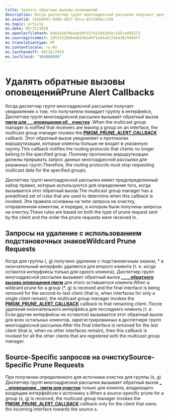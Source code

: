 ```yaml
---
title: Удалять обратные вызовы оповещений
description: Когда диспетчер групп многоадресной рассылки получает уведомление о том, что получатели покидает группу в интерфейсе, Диспетчер групп многоадресной рассылки вызывает обратный вызов ПМГМ для \_ \_ оповещения об очистке \_ .
ms.assetid: 34eb6941-9488-481f-93ca-821789acc140
ms.topic: article
ms.date: 05/31/2018
ms.openlocfilehash: 0a81dab70eaded0fd1fe21bd1b5ec1b5ca495272
ms.sourcegitcommit: 2d531328b6ed82d4ad971a45a5131b430c5866f7
ms.translationtype: MT
ms.contentlocale: ru-RU
ms.lasthandoff: 09/16/2019
ms.locfileid: "104068508"
---
```

# <a name="prune-alert-callbacks"></a><span data-ttu-id="94767-103">Удалять обратные вызовы оповещений</span><span class="sxs-lookup"><span data-stu-id="94767-103">Prune Alert Callbacks</span></span>

<span data-ttu-id="94767-104">Когда диспетчер групп многоадресной рассылки получает уведомление о том, что получатели покидает группу в интерфейсе, Диспетчер групп многоадресной рассылки вызывает обратный вызов [**пмгм для \_ \_ оповещения об \_ очистке**](/windows/desktop/api/Mgm/nc-mgm-pmgm_prune_alert_callback) .</span><span class="sxs-lookup"><span data-stu-id="94767-104">When the multicast group manager is notified that receivers are leaving a group on an interface, the multicast group manager invokes the [**PMGM\_PRUNE\_ALERT\_CALLBACK**](/windows/desktop/api/Mgm/nc-mgm-pmgm_prune_alert_callback) callback.</span></span> <span data-ttu-id="94767-105">Этот обратный вызов уведомляет о протоколах маршрутизации, которые клиенты больше не входят в указанную группу.</span><span class="sxs-lookup"><span data-stu-id="94767-105">This callback notifies the routing protocols that clients no longer belong to the specified group.</span></span> <span data-ttu-id="94767-106">Поэтому протоколы маршрутизации должны прерывать запрос данных многоадресной рассылки для указанных групп.</span><span class="sxs-lookup"><span data-stu-id="94767-106">Therefore, the routing protocols must stop requesting multicast data for the specified groups.</span></span>

<span data-ttu-id="94767-107">Диспетчер групп многоадресной рассылки имеет предопределенный набор правил, которые используются для определения того, когда вызывается этот обратный вызов.</span><span class="sxs-lookup"><span data-stu-id="94767-107">The multicast group manager has a predefined set of rules that are used to determine when this callback is invoked.</span></span> <span data-ttu-id="94767-108">Эти правила основаны на типе запроса на очистку, отправленном клиентом, и порядке, в котором были получены запросы на очистку.</span><span class="sxs-lookup"><span data-stu-id="94767-108">These rules are based on both the type of prune request sent by the client and the order the prune requests were received in.</span></span>

## <a name="wildcard-prune-requests"></a><span data-ttu-id="94767-109">Запросы на удаление с использованием подстановочных знаков</span><span class="sxs-lookup"><span data-stu-id="94767-109">Wildcard Prune Requests</span></span>

<span data-ttu-id="94767-110">Когда для группы (, g) получено удаление с подстановочным знаком, \* а окончательный интерфейс удаляется для второго клиента (т. е. когда остаются интерфейсы только для одного клиента), Диспетчер групп многоадресной рассылки вызывает обратный вызов [**\_ \_ \_ обратного вызова оповещения пмгм**](/windows/desktop/api/Mgm/nc-mgm-pmgm_prune_alert_callback) для этого оставшегося клиента.</span><span class="sxs-lookup"><span data-stu-id="94767-110">When a wildcard prune for a group (\*, g) is received and the final interface is being removed for the second-to-last client (that is, when interfaces for only a single client remain), the multicast group manager invokes the [**PMGM\_PRUNE\_ALERT\_CALLBACK**](/windows/desktop/api/Mgm/nc-mgm-pmgm_prune_alert_callback) callback to that remaining client.</span></span> <span data-ttu-id="94767-111">После удаления окончательного интерфейса для последнего клиента (т. е. Если другие интерфейсы не остаются) вызывается этот обратный вызов для всех остальных клиентов, зарегистрированных в диспетчере групп многоадресной рассылки.</span><span class="sxs-lookup"><span data-stu-id="94767-111">After the final interface is removed for the last client (that is, when no other interfaces remain), then this callback is invoked for all the other clients that are registered with the multicast group manager.</span></span>

## <a name="source-specific-prune-requests"></a><span data-ttu-id="94767-112">Source-Specific запросов на очистку</span><span class="sxs-lookup"><span data-stu-id="94767-112">Source-Specific Prune Requests</span></span>

<span data-ttu-id="94767-113">При получении определенного для источника очистки для группы (s, g) Диспетчер групп многоадресной рассылки вызывает обратный вызов [**\_ \_ оповещения \_ пмгм для очистки**](/windows/desktop/api/Mgm/nc-mgm-pmgm_prune_alert_callback) только для клиента, владеющего входящим интерфейсом к источнику s.</span><span class="sxs-lookup"><span data-stu-id="94767-113">When a source-specific prune for a group (s, g) is received, the multicast group manager invokes the [**PMGM\_PRUNE\_ALERT\_CALLBACK**](/windows/desktop/api/Mgm/nc-mgm-pmgm_prune_alert_callback) callback only for the client that owns the incoming interface towards the source s.</span></span>

 

 




